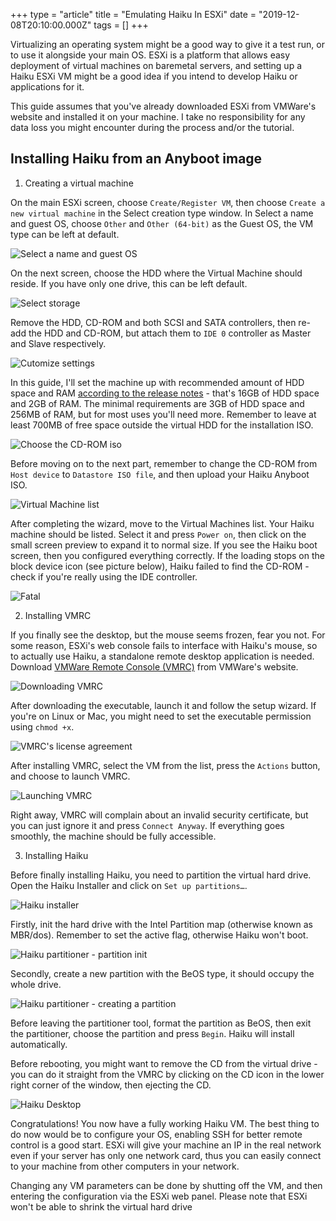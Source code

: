 +++
type = "article"
title = "Emulating Haiku In ESXi"
date = "2019-12-08T20:10:00.000Z"
tags = []
+++

Virtualizing an operating system might be a good way to give it a test run, or to use it alongside your main OS. ESXi is a platform that allows easy deployment of virtual machines on baremetal servers, and setting up a Haiku ESXi VM might be a good idea if you intend to develop Haiku or applications for it.

This guide assumes that you've already downloaded ESXi from VMWare's website and installed it on your machine. I take no responsibility for any data loss you might encounter during the process and/or the tutorial.

## Installing Haiku from an Anyboot image

1. Creating a virtual machine

On the main ESXi screen, choose `Create/Register VM`, then choose `Create a new virtual machine` in the Select creation type window. In Select a name and guest OS, choose `Other` and `Other (64-bit)` as the Guest OS, the VM type can be left at default.

![Select a name and guest OS](/files/guides/virtualizing/vmware-esxi/select-name-guest-os.png)

On the next screen, choose the HDD where the Virtual Machine should reside. If you have only one drive, this can be left default.

![Select storage](/files/guides/virtualizing/vmware-esxi/select-storage.png)

Remove the HDD, CD-ROM and both SCSI and SATA controllers, then re-add the HDD and CD-ROM, but attach them to `IDE 0` controller as Master and Slave respectively.

![Cutomize settings](/files/guides/virtualizing/vmware-esxi/customize-settings.png)

In this guide, I'll set the machine up with recommended amount of HDD space and RAM [according to the release notes](https://www.haiku-os.org/get-haiku/release-notes/#system-requirements) - that's 16GB of HDD space and 2GB of RAM. The minimal requirements are 3GB of HDD space and 256MB of RAM, but for most uses you'll need more. Remember to leave at least 700MB of free space outside the virtual HDD for the installation ISO.

![Choose the CD-ROM iso](/files/guides/virtualizing/vmware-esxi/datastore-iso.png)

Before moving on to the next part, remember to change the CD-ROM from `Host device` to `Datastore ISO file`, and then upload your Haiku Anyboot ISO. 

![Virtual Machine list](/files/guides/virtualizing/vmware-esxi/virtual-machines.png)

After completing the wizard, move to the Virtual Machines list. Your Haiku machine should be listed. Select it and press `Power on`, then click on the small screen preview to expand it to normal size. If you see the Haiku boot screen, then you configured everything correctly. If the loading stops on the block device icon (see picture below), Haiku failed to find the CD-ROM - check if you're really using the IDE controller.

![Fatal](/files/guides/virtualizing/vmware-esxi/fatal-hd.png)

2. Installing VMRC

If you finally see the desktop, but the mouse seems frozen, fear you not. For some reason, ESXi's web console fails to interface with Haiku's mouse, so to actually use Haiku, a standalone remote desktop application is needed. Download [VMWare Remote Console (VMRC)](https://my.vmware.com/web/vmware/details?downloadGroup=VMRC1100&productId=742&rct=j) from VMWare's website.

![Downloading VMRC](/files/guides/virtualizing/vmware-esxi/vmrc-download.png)

After downloading the executable, launch it and follow the setup wizard. If you're on Linux or Mac, you might need to set the executable permission using `chmod +x`.

![VMRC's license agreement](/files/guides/virtualizing/vmware-esxi/vmrc-license.png)

After installing VMRC, select the VM from the list, press the `Actions` button, and choose to launch VMRC.

![Launching VMRC](/files/guides/virtualizing/vmware-esxi/vmrc-open.png)

Right away, VMRC will complain about an invalid security certificate, but you can just ignore it and press `Connect Anyway`. If everything goes smoothly, the machine should be fully accessible.

3. Installing Haiku

Before finally installing Haiku, you need to partition the virtual hard drive. Open the Haiku Installer and click on `Set up partitions…`.

![Haiku installer](/files/guides/virtualizing/vmware-esxi/haiku-installer.png)

Firstly, init the hard drive with the Intel Partition map (otherwise known as MBR/dos). Remember to set the active flag, otherwise Haiku won't boot.

![Haiku partitioner - partition init](/files/guides/virtualizing/vmware-esxi/haiku-hd-init.png)

Secondly, create a new partition with the BeOS type, it should occupy the whole drive.

![Haiku partitioner - creating a partition](/files/guides/virtualizing/vmware-esxi/haiku-hd-partition.png)

Before leaving the partitioner tool, format the partition as BeOS, then exit the partitioner, choose the partition and press `Begin`. Haiku will install automatically.

Before rebooting, you might want to remove the CD from the virtual drive - you can do it straight from the VMRC by clicking on the CD icon in the lower right corner of the window, then ejecting the CD.

![Haiku Desktop](/files/guides/virtualizing/vmware-esxi/haiku-desktop.png)

Congratulations! You now have a fully working Haiku VM. The best thing to do now would be to configure your OS, enabling SSH for better remote control is a good start. ESXi will give your machine an IP in the real network even if your server has only one network card, thus you can easily connect to your machine from other computers in your network.

Changing any VM parameters can be done by shutting off the VM, and then entering the configuration via the ESXi web panel. Please note that ESXi won't be able to shrink the virtual hard drive 